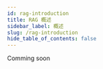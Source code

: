 ```yaml
---
id: rag-introduction
title: RAG 概述
sidebar_label: 概述
slug: /rag-introduction
hide_table_of_contents: false
---
```

Comming soon